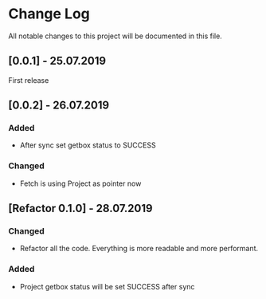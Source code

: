 
# Change Log
All notable changes to this project will be documented in this file.
 
## [0.0.1] - 25.07.2019
 
First release
 
## [0.0.2] - 26.07.2019
 
### Added
 
- After sync set getbox status to SUCCESS 

### Changed

- Fetch is using Project as pointer now

## [Refactor 0.1.0] - 28.07.2019

### Changed

- Refactor all the code. Everything is more readable and more performant.

### Added

- Project getbox status will be set SUCCESS after sync
